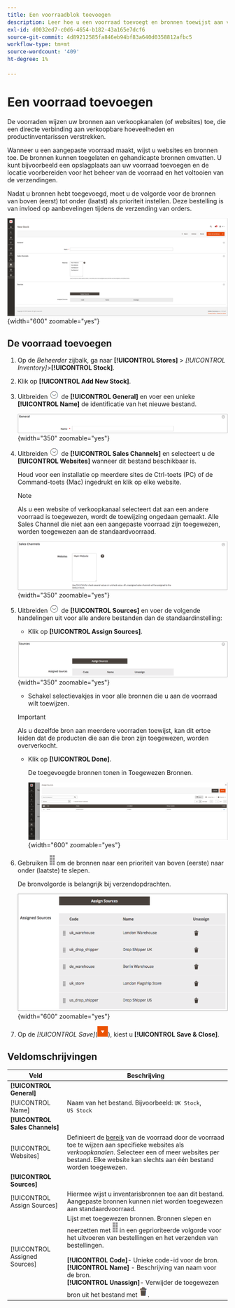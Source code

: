 ```yaml
---
title: Een voorraadblok toevoegen
description: Leer hoe u een voorraad toevoegt en bronnen toewijst aan verkoopkanalen (websites) en een directe koppeling biedt naar verkoopbare hoeveelheden en productinventarissen.
exl-id: d0032ed7-c0d6-4654-b182-43a165e7dcf6
source-git-commit: 4d89212585fa846eb94bf83a640d0358812afbc5
workflow-type: tm+mt
source-wordcount: '409'
ht-degree: 1%

---
```


# Een voorraad toevoegen

De voorraden wijzen uw bronnen aan verkoopkanalen (of websites) toe, die een directe verbinding aan verkoopbare hoeveelheden en productinventarissen verstrekken.

Wanneer u een aangepaste voorraad maakt, wijst u websites en bronnen toe. De bronnen kunnen toegelaten en gehandicapte bronnen omvatten. U kunt bijvoorbeeld een opslagplaats aan uw voorraad toevoegen en de locatie voorbereiden voor het beheer van de voorraad en het voltooien van de verzendingen.

Nadat u bronnen hebt toegevoegd, moet u de volgorde voor de bronnen van boven (eerst) tot onder (laatst) als prioriteit instellen. Deze bestelling is van invloed op aanbevelingen tijdens de verzending van orders.

![Nieuwe voorraad](assets/inventory-stock-new.png){width="600" zoomable="yes"}

## De voorraad toevoegen

1. Op de _Beheerder_ zijbalk, ga naar **[!UICONTROL Stores]** > _[!UICONTROL Inventory]_>**[!UICONTROL Stock]**.

1. Klik op **[!UICONTROL Add New Stock]**.

1. Uitbreiden ![Expansiekiezer](../assets/icon-display-expand.png) de **[!UICONTROL General]** en voer een unieke **[!UICONTROL Name]** de identificatie van het nieuwe bestand.

   ![Algemene aandelenopties](assets/inventory-stock-general.png){width="350" zoomable="yes"}

1. Uitbreiden ![Expansiekiezer](../assets/icon-display-expand.png) de **[!UICONTROL Sales Channels]** en selecteert u de **[!UICONTROL Websites]** wanneer dit bestand beschikbaar is.

   Houd voor een installatie op meerdere sites de Ctrl-toets (PC) of de Command-toets (Mac) ingedrukt en klik op elke website.

   >[!NOTE]
   >
   >Als u een website of verkoopkanaal selecteert dat aan een andere voorraad is toegewezen, wordt de toewijzing ongedaan gemaakt. Alle Sales Channel die niet aan een aangepaste voorraad zijn toegewezen, worden toegewezen aan de standaardvoorraad.

   ![Sales Channel-opties voor voorraden](assets/inventory-sales-channel.png){width="350" zoomable="yes"}

1. Uitbreiden ![Expansiekiezer](../assets/icon-display-expand.png) de **[!UICONTROL Sources]** en voer de volgende handelingen uit voor alle andere bestanden dan de standaardinstelling:

   - Klik op **[!UICONTROL Assign Sources]**.

   ![Toegewezen bronnen](assets/inventory-stock-sources.png){width="350" zoomable="yes"}

   - Schakel selectievakjes in voor alle bronnen die u aan de voorraad wilt toewijzen.

   >[!IMPORTANT]
   >
   >Als u dezelfde bron aan meerdere voorraden toewijst, kan dit ertoe leiden dat de producten die aan die bron zijn toegewezen, worden oververkocht.

   - Klik op **[!UICONTROL Done]**.

     De toegevoegde bronnen tonen in Toegewezen Bronnen.

     ![Bronnen toewijzen aan voorraad](assets/inventory-assign-sources.png){width="600" zoomable="yes"}

1. Gebruiken ![Pictogram Sorteren](assets/icon-sort.png) om de bronnen naar een prioriteit van boven (eerste) naar onder (laatste) te slepen.

   De bronvolgorde is belangrijk bij verzendopdrachten.

   ![Voorbeeld van toegewezen bronnen](assets/inventory-stock-priority-after.png){width="600" zoomable="yes"}

1. Op de _[!UICONTROL Save]_(![Menupijl](../assets/icon-menu-down-arrow-red.png)), kiest u **[!UICONTROL Save & Close]**.

## Veldomschrijvingen

| Veld | Beschrijving |
|--|--|
| **[!UICONTROL General]** | |
| [!UICONTROL Name] | Naam van het bestand. Bijvoorbeeld: `UK Stock`, `US Stock` |
| **[!UICONTROL Sales Channels]** | |
| [!UICONTROL Websites] | Definieert de [bereik](../getting-started/websites-stores-views.md#scope-settings) van de voorraad door de voorraad toe te wijzen aan specifieke websites als _verkoopkanalen_. Selecteer een of meer websites per bestand. Elke website kan slechts aan één bestand worden toegewezen. |
| **[!UICONTROL Sources]** | |
| [!UICONTROL Assign Sources] | Hiermee wijst u inventarisbronnen toe aan dit bestand. Aangepaste bronnen kunnen niet worden toegewezen aan standaardvoorraad. |
| [!UICONTROL Assigned Sources] | Lijst met toegewezen bronnen. Bronnen slepen en neerzetten met ![Pictogram Sorteren](assets/icon-sort.png) in een geprioriteerde volgorde voor het uitvoeren van bestellingen en het verzenden van bestellingen.<br/><br/>**[!UICONTROL Code]**- Unieke code-id voor de bron.<br/>**[!UICONTROL Name]** - Beschrijving van naam voor de bron.<br/>**[!UICONTROL Unassign]**- Verwijder de toegewezen bron uit het bestand met ![Prullenbakpictogram](../assets/icon-delete-trashcan-solid.png). |
